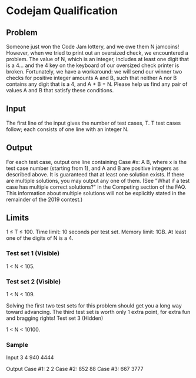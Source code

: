 # Codejam Qualification

## Problem

Someone just won the Code Jam lottery, and we owe them N jamcoins! However, when we tried to print out an oversized check, we encountered a problem. The value of N, which is an integer, includes at least one digit that is a 4... and the 4 key on the keyboard of our oversized check printer is broken.
Fortunately, we have a workaround: we will send our winner two checks for positive integer amounts A and B, such that neither A nor B contains any digit that is a 4, and A + B = N. Please help us find any pair of values A and B that satisfy these conditions.

## Input

The first line of the input gives the number of test cases, T. T test cases follow; each consists of one line with an integer N.

## Output

For each test case, output one line containing Case #x: A B, where x is the test case number (starting from 1), and A and B are positive integers as described above.
It is guaranteed that at least one solution exists. If there are multiple solutions, you may output any one of them. (See "What if a test case has multiple correct solutions?" in the Competing section of the FAQ. This information about multiple solutions will not be explicitly stated in the remainder of the 2019 contest.)

## Limits

1 ≤ T ≤ 100.
Time limit: 10 seconds per test set.
Memory limit: 1GB.
At least one of the digits of N is a 4.

### Test set 1 (Visible)

1 < N < 105.

### Test set 2 (Visible)

1 < N < 109.

Solving the first two test sets for this problem should get you a long way toward advancing. The third test set is worth only 1 extra point, for extra fun and bragging rights!
Test set 3 (Hidden)

1 < N < 10100.

### Sample

Input
3
4
940
4444

Output
Case #1: 2 2
Case #2: 852 88
Case #3: 667 3777
